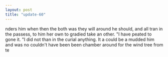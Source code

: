 ```yaml
---
layout: post
title: "update-60"
---
```


nders him when then the both
was they
will
around he should, and all tran in the passess,
to him her own to gradied take an other. "I have peated to gone it. "I did not than in the curial anything. It a could be a mudded him
and was no couldn't have been been chamber around for the wind tree from te  
